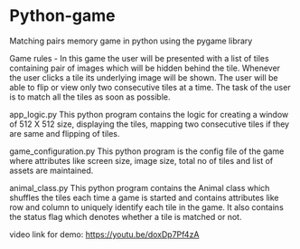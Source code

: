 # Python-game
Matching pairs memory game in python using the pygame library

Game rules - In this game the user will be presented with a list of tiles containing pair of images which will be hidden behind the tile. Whenever the user clicks a tile its underlying image will be shown. The user will be able to flip or view only two consecutive tiles at a time. The task of the user is to match all the tiles as soon as possible.

app_logic.py
   This python program contains the logic for creating a window of 512 X 512 size, displaying the tiles, mapping two consecutive tiles if they are same and flipping of tiles.
   
game_configuration.py
   This python program is the config file of the game where attributes like screen size, image size, total no of tiles and list of assets are maintained.

animal_class.py
   This python program contains the Animal class which shuffles the tiles each time a game is started and contains attributes like row and column to uniquely identify each tile in    the game. It also contains the status flag which denotes whether a tile is matched or not.
   
video link for demo: https://youtu.be/doxDp7Pf4zA
